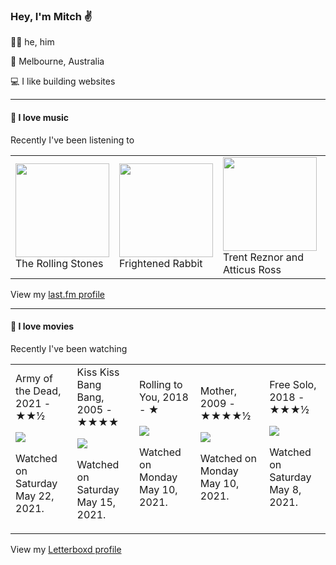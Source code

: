 <article><h3>Hey, I&#x27;m Mitch ✌️</h3><section><p>🙆‍♂️ he, him</p><p>📍 Melbourne, Australia</p><p>💻 I like building websites</p></section><hr/><section><h4>💽 I love music</h4><p>Recently I&#x27;ve been listening to</p><table><tbody><td><img src="https://lastfm.freetls.fastly.net/i/u/174s/bb90486e912e42f9c250a12b8d45149e.png" height="150px" alt="" role="presentation"/><br/>The Rolling Stones</td><td><img src="https://lastfm.freetls.fastly.net/i/u/174s/7f1d3e4691744ed4a93479be733781eb.png" height="150px" alt="" role="presentation"/><br/>Frightened Rabbit</td><td><img src="https://lastfm.freetls.fastly.net/i/u/174s/44d470d009d24d658d0d2b2bcaa2bcd2.png" height="150px" alt="" role="presentation"/><br/>Trent Reznor and Atticus Ross</td><td><img src="https://lastfm.freetls.fastly.net/i/u/174s/466f8fd2eaf94f5a92d44c63ffc8b33a.png" height="150px" alt="" role="presentation"/><br/>Air</td><td><img src="https://lastfm.freetls.fastly.net/i/u/174s/237d1dc3360db3b82c634b4899fa2644.png" height="150px" alt="" role="presentation"/><br/>My Bloody Valentine</td></tbody></table><span>View my <a href="https://www.last.fm/user/mylsb">last.fm profile</a></span></section><hr/><section><h4>📼 I love movies</h4><p>Recently I&#x27;ve been watching</p><table><tbody><td>Army of the Dead, 2021 - ★★½<br/><span> <p><img src="https://a.ltrbxd.com/resized/film-poster/4/3/3/6/5/2/433652-army-of-the-dead-0-500-0-750-crop.jpg?k=a58e353ff7"/></p> <p>Watched on Saturday May 22, 2021.</p> </span></td><td>Kiss Kiss Bang Bang, 2005 - ★★★★<br/><span> <p><img src="https://a.ltrbxd.com/resized/sm/upload/ek/qa/d5/cb/18GHWx66uADdY7GM9NL8WRY5GSw-0-500-0-750-crop.jpg?k=8b70a8cbe6"/></p> <p>Watched on Saturday May 15, 2021.</p> </span></td><td>Rolling to You, 2018 - ★<br/><span> <p><img src="https://a.ltrbxd.com/resized/film-poster/3/9/0/4/3/5/390435-rolling-to-you-0-500-0-750-crop.jpg?k=cb4ae9f28c"/></p> <p>Watched on Monday May 10, 2021.</p> </span></td><td>Mother, 2009 - ★★★★½<br/><span> <p><img src="https://a.ltrbxd.com/resized/sm/upload/d9/ak/bf/ux/mHdlmzflukTX2a2w6rwOkCix34v-0-500-0-750-crop.jpg?k=ffad1b5340"/></p> <p>Watched on Monday May 10, 2021.</p> </span></td><td>Free Solo, 2018 - ★★★½<br/><span> <p><img src="https://a.ltrbxd.com/resized/film-poster/4/4/4/6/1/7/444617-free-solo-0-500-0-750-crop.jpg?k=24cabcd09b"/></p> <p>Watched on Saturday May 8, 2021.</p> </span></td></tbody></table><span>View my <a href="https://letterboxd.com/myslab/">Letterboxd profile</a></span></section></article>